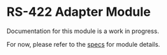 # RS-422 Adapter Module
Documentation for this module is a work in progress.

For now, please refer to the [specs](specs.yaml) for module details.
